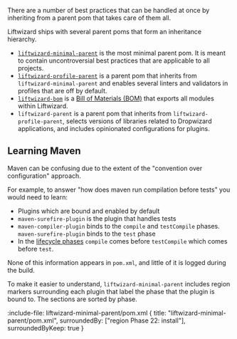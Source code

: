 There are a number of best practices that can be handled at once by inheriting from a parent pom that takes care of them all.

Liftwizard ships with several parent poms that form an inheritance hierarchy.

- [`liftwizard-minimal-parent`](minimal-parent.md) is the most minimal parent pom. It is meant to contain uncontroversial best practices that are applicable to all projects.
- [`liftwizard-profile-parent`](profile-parent.md) is a parent pom that inherits from `liftwizard-minimal-parent` and enables several linters and validators in profiles that are off by default.
- [`liftwizard-bom`](bill-of-materials.md) is a [Bill of Materials (BOM)](https://maven.apache.org/guides/introduction/introduction-to-dependency-mechanism.html#bill-of-materials-bom-poms) that exports all modules within Liftwizard.
- `liftwizard-parent` is a parent pom that inherits from `liftwizard-profile-parent`, selects versions of libraries related to Dropwizard applications, and includes opinionated configurations for plugins.

## Learning Maven

Maven can be confusing due to the extent of the "convention over configuration" approach.

For example, to answer "how does maven run compilation before tests" you would need to learn:

- Plugins which are bound and enabled by default
- `maven-surefire-plugin` is the plugin that handles tests
- `maven-compiler-plugin` binds to the `compile` and `testCompile` phases. `maven-surefire-plugin` binds to the `test` phase
- In the [lifecycle phases](https://maven.apache.org/guides/introduction/introduction-to-the-lifecycle.html#default-lifecycle) `compile` comes before `testCompile` which comes before `test`.

None of this information appears in `pom.xml`, and little of it is logged during the build.

To make it easier to understand, `liftwizard-minimal-parent` includes region markers surrounding each plugin that label the phase that the plugin is bound to. The sections are sorted by phase.

:include-file: liftwizard-minimal-parent/pom.xml {
title: "liftwizard-minimal-parent/pom.xml",
surroundedBy: ["region Phase 22: install"],
surroundedByKeep: true
}
